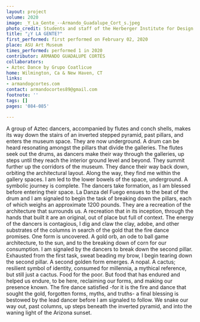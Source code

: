 ```yaml
---
layout: project
volume: 2020
image: _Y_La_Gente_--Armando_Guadalupe_Cort_s.jpeg
photo_credit: Students and staff of the Herberger Institute for Design and the Arts
title: "¿Y LA GENTE?"
first_performed: first performed on February 02, 2020
place: ASU Art Museum
times_performed: performed 1 in 2020
contributor: ARMANDO GUADALUPE CORTÉS
collaborators:
- Aztec Dance by Grupo Coatlicue
home: Wilmington, Ca & New Haven, CT
links:
- armandogcortes.com
contact: armandocortes89@gmail.com
footnote: ''
tags: []
pages: '084-085'

---
```


A group of Aztec dancers, accompanied by flutes and conch shells, makes its way down the stairs of an inverted stepped pyramid, past pillars, and enters the museum space. They are now underground. A drum can be heard resonating amongst the pillars that divide the galleries. The flutes seek out the drums, as dancers make their way through the galleries, up steps until they reach  the interior ground level and beyond. They summit further up the corridors of the museum. They dance their way back down, orbiting the architectural layout.
 Along the way, they find me within the gallery spaces. I am led to the lower bowels of the space, underground. A symbolic journey is complete. The dancers take formation, as I am blessed before entering their space. La Danza del Fuego ensues to the beat of the drum and I am signaled to begin the task of breaking down the pillars, each of which weighs an approximate 1200 pounds. They are a recreation of the architecture that surrounds us. A recreation that in its inception, through the hands that built it are an original, out of place but full of context.
 The energy of the dancers is contagious, I dig and claw the clay, adobe, and other substrates of the columns in search of the gold that the fire dance promises. One form is uncovered. A gold orb, an ode to ball game architecture, to the sun, and to the breaking down of corn for our consumption. I am signaled by the dancers to break down the second pillar. Exhausted from the first task, sweat beading my brow, I begin tearing down the second pillar. A second golden form emerges. A nopal. A cactus; resilient symbol of identity, consumed for millennia, a mythical reference, but still just a cactus. Food for the poor. But food that has endured and helped us endure, to be here, reclaiming our forms, and making our presence known.
 The fire dance satisfied -for it is the fire and dance that sought the gold, forgotten forms, myths, and truths- a final blessing is bestowed by the lead dancer before I am signaled to follow. We snake our way out, past columns, up steps beneath the inverted pyramid, and into the waning light of the Arizona sunset.
